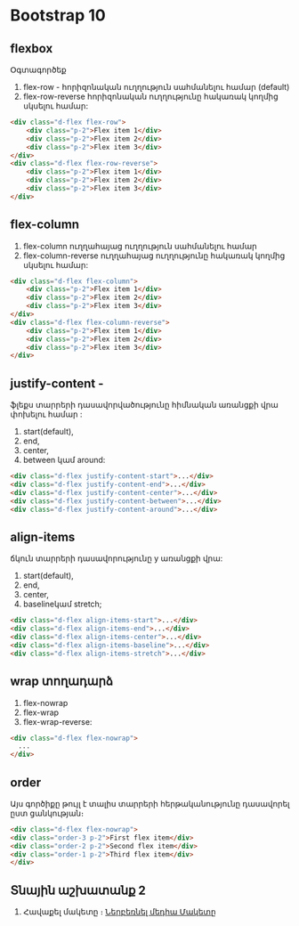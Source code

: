 # Bootstrap 10

## flexbox

Օգտագործեք

1. flex-row - հորիզոնական ուղղություն սահմանելու համար (default)
2. flex-row-reverse հորիզոնական ուղղությունը հակառակ կողմից սկսելու համար:

```html
<div class="d-flex flex-row">
    <div class="p-2">Flex item 1</div>
    <div class="p-2">Flex item 2</div>
    <div class="p-2">Flex item 3</div>
</div>
<div class="d-flex flex-row-reverse">
    <div class="p-2">Flex item 1</div>
    <div class="p-2">Flex item 2</div>
    <div class="p-2">Flex item 3</div>
</div>
```

## flex-column

1. flex-column ուղղահայաց ուղղություն սահմանելու համար
2. flex-column-reverse ուղղահայաց ուղղությունը հակառակ կողմից սկսելու համար:

```html
<div class="d-flex flex-column">
    <div class="p-2">Flex item 1</div>
    <div class="p-2">Flex item 2</div>
    <div class="p-2">Flex item 3</div>
</div>
<div class="d-flex flex-column-reverse">
    <div class="p-2">Flex item 1</div>
    <div class="p-2">Flex item 2</div>
    <div class="p-2">Flex item 3</div>
</div>
```

## justify-content -

ֆլեքս տարրերի դասավորվածությունը հիմնական առանցքի վրա փոխելու համար :

1.  start(default),
2.  end,
3.  center,
4.  between կամ around:
```html
<div class="d-flex justify-content-start">...</div>
<div class="d-flex justify-content-end">...</div>
<div class="d-flex justify-content-center">...</div>
<div class="d-flex justify-content-between">...</div>
<div class="d-flex justify-content-around">...</div>
```
## align-items

ճկուն տարրերի դասավորությունը y առանցքի վրա:

1. start(default),
2. end,
3. center,
4. baselineկամ stretch;

```html
<div class="d-flex align-items-start">...</div>
<div class="d-flex align-items-end">...</div>
<div class="d-flex align-items-center">...</div>
<div class="d-flex align-items-baseline">...</div>
<div class="d-flex align-items-stretch">...</div>
```
## wrap տողադարձ
1. flex-nowrap 
2. flex-wrap
3. flex-wrap-reverse:

```html 
<div class="d-flex flex-nowrap">
  ...
</div>
```

## order
  Այս գործիքը թույլ է տալիս տարրերի հերթականությունը դասավորել ըստ ցանկության։
  ```html
  <div class="d-flex flex-nowrap">
  <div class="order-3 p-2">First flex item</div>
  <div class="order-2 p-2">Second flex item</div>
  <div class="order-1 p-2">Third flex item</div>
</div>
```
## Տնային աշխատանք 2

1. Հավաքել մակետը ։
   <a href="./files/lesson9.psd" rel="nofollow" target="_blank" >Ներբեռնել մեդիա Մակետը</a>

